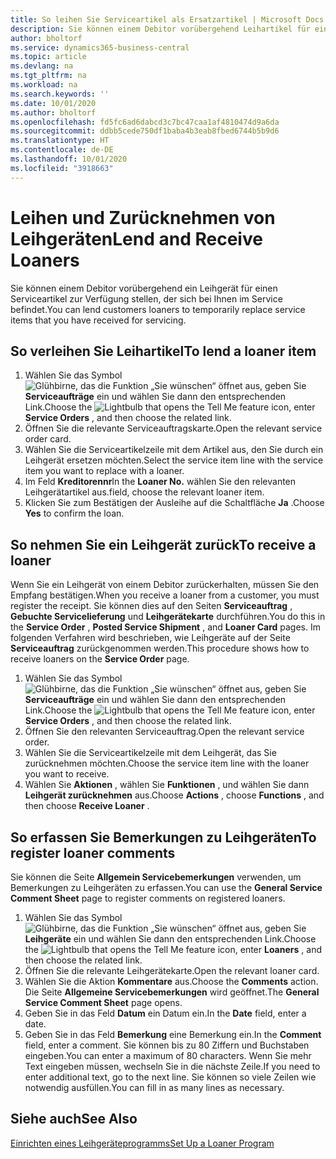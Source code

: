 ```yaml
---
title: So leihen Sie Serviceartikel als Ersatzartikel | Microsoft Docs
description: Sie können einem Debitor vorübergehend Leihartikel für einen Serviceartikel zur Verfügung stellen, der sich bei Ihnen im Service befindet.
author: bholtorf
ms.service: dynamics365-business-central
ms.topic: article
ms.devlang: na
ms.tgt_pltfrm: na
ms.workload: na
ms.search.keywords: ''
ms.date: 10/01/2020
ms.author: bholtorf
ms.openlocfilehash: fd5fc6ad6dabcd3c7bc47caa1af4810474d9a6da
ms.sourcegitcommit: ddbb5cede750df1baba4b3eab8fbed6744b5b9d6
ms.translationtype: HT
ms.contentlocale: de-DE
ms.lasthandoff: 10/01/2020
ms.locfileid: "3918663"
---
```

# <a name="lend-and-receive-loaners"></a><span data-ttu-id="f60d1-103">Leihen und Zurücknehmen von Leihgeräten</span><span class="sxs-lookup"><span data-stu-id="f60d1-103">Lend and Receive Loaners</span></span>
<span data-ttu-id="f60d1-104">Sie können einem Debitor vorübergehend ein Leihgerät für einen Serviceartikel zur Verfügung stellen, der sich bei Ihnen im Service befindet.</span><span class="sxs-lookup"><span data-stu-id="f60d1-104">You can lend customers loaners to temporarily replace service items that you have received for servicing.</span></span>  
  
## <a name="to-lend-a-loaner-item"></a><span data-ttu-id="f60d1-105">So verleihen Sie Leihartikel</span><span class="sxs-lookup"><span data-stu-id="f60d1-105">To lend a loaner item</span></span>    
1. <span data-ttu-id="f60d1-106">Wählen Sie das Symbol ![Glühbirne, das die Funktion „Sie wünschen“ öffnet](media/ui-search/search_small.png "Was möchten Sie tun?") aus, geben Sie **Serviceaufträge** ein und wählen Sie dann den entsprechenden Link.</span><span class="sxs-lookup"><span data-stu-id="f60d1-106">Choose the ![Lightbulb that opens the Tell Me feature](media/ui-search/search_small.png "Tell me what you want to do") icon, enter **Service Orders** , and then choose the related link.</span></span>  
2. <span data-ttu-id="f60d1-107">Öffnen Sie die relevante Serviceauftragskarte.</span><span class="sxs-lookup"><span data-stu-id="f60d1-107">Open the relevant service order card.</span></span>  
3. <span data-ttu-id="f60d1-108">Wählen Sie die Serviceartikelzeile mit dem Artikel aus, den Sie durch ein Leihgerät ersetzen möchten.</span><span class="sxs-lookup"><span data-stu-id="f60d1-108">Select the service item line with the service item you want to replace with a loaner.</span></span>  
4. <span data-ttu-id="f60d1-109">Im Feld **Kreditorennr**</span><span class="sxs-lookup"><span data-stu-id="f60d1-109">In the **Loaner No.**</span></span> <span data-ttu-id="f60d1-110">wählen Sie den relevanten Leihgerätartikel aus.</span><span class="sxs-lookup"><span data-stu-id="f60d1-110">field, choose the relevant loaner item.</span></span>  
5. <span data-ttu-id="f60d1-111">Klicken Sie zum Bestätigen der Ausleihe auf die Schaltfläche **Ja** .</span><span class="sxs-lookup"><span data-stu-id="f60d1-111">Choose **Yes** to confirm the loan.</span></span>  

## <a name="to-receive-a-loaner"></a><span data-ttu-id="f60d1-112">So nehmen Sie ein Leihgerät zurück</span><span class="sxs-lookup"><span data-stu-id="f60d1-112">To receive a loaner</span></span>  
<span data-ttu-id="f60d1-113">Wenn Sie ein Leihgerät von einem Debitor zurückerhalten, müssen Sie den Empfang bestätigen.</span><span class="sxs-lookup"><span data-stu-id="f60d1-113">When you receive a loaner from a customer, you must register the receipt.</span></span> <span data-ttu-id="f60d1-114">Sie können dies auf den Seiten **Serviceauftrag** , **Gebuchte Servicelieferung** und **Leihgerätekarte** durchführen.</span><span class="sxs-lookup"><span data-stu-id="f60d1-114">You do this in the **Service Order** , **Posted Service Shipment** , and **Loaner Card** pages.</span></span> <span data-ttu-id="f60d1-115">Im folgenden Verfahren wird beschrieben, wie Leihgeräte auf der Seite **Serviceauftrag** zurückgenommen werden.</span><span class="sxs-lookup"><span data-stu-id="f60d1-115">This procedure shows how to receive loaners on the **Service Order** page.</span></span>  
  
1. <span data-ttu-id="f60d1-116">Wählen Sie das Symbol ![Glühbirne, das die Funktion „Sie wünschen“ öffnet](media/ui-search/search_small.png "Was möchten Sie tun?") aus, geben Sie **Serviceaufträge** ein und wählen Sie dann den entsprechenden Link.</span><span class="sxs-lookup"><span data-stu-id="f60d1-116">Choose the ![Lightbulb that opens the Tell Me feature](media/ui-search/search_small.png "Tell me what you want to do") icon, enter **Service Orders** , and then choose the related link.</span></span>  
2. <span data-ttu-id="f60d1-117">Öffnen Sie den relevanten Serviceauftrag.</span><span class="sxs-lookup"><span data-stu-id="f60d1-117">Open the relevant service order.</span></span>  
3. <span data-ttu-id="f60d1-118">Wählen Sie die Serviceartikelzeile mit dem Leihgerät, das Sie zurücknehmen möchten.</span><span class="sxs-lookup"><span data-stu-id="f60d1-118">Choose the service item line with the loaner you want to receive.</span></span>  
4. <span data-ttu-id="f60d1-119">Wählen Sie **Aktionen** , wählen Sie **Funktionen** , und wählen Sie dann **Leihgerät zurücknehmen** aus.</span><span class="sxs-lookup"><span data-stu-id="f60d1-119">Choose **Actions** , choose **Functions** , and then choose **Receive Loaner** .</span></span>  

## <a name="to-register-loaner-comments"></a><span data-ttu-id="f60d1-120">So erfassen Sie Bemerkungen zu Leihgeräten</span><span class="sxs-lookup"><span data-stu-id="f60d1-120">To register loaner comments</span></span>  
<span data-ttu-id="f60d1-121">Sie können die Seite **Allgemein Servicebemerkungen** verwenden, um Bemerkungen zu Leihgeräten zu erfassen.</span><span class="sxs-lookup"><span data-stu-id="f60d1-121">You can use the **General Service Comment Sheet** page to register comments on registered loaners.</span></span>  
  
1. <span data-ttu-id="f60d1-122">Wählen Sie das Symbol ![Glühbirne, das die Funktion „Sie wünschen“ öffnet](media/ui-search/search_small.png "Was möchten Sie tun?") aus, geben Sie **Leihgeräte** ein und wählen Sie dann den entsprechenden Link.</span><span class="sxs-lookup"><span data-stu-id="f60d1-122">Choose the ![Lightbulb that opens the Tell Me feature](media/ui-search/search_small.png "Tell me what you want to do") icon, enter **Loaners** , and then choose the related link.</span></span>  
2. <span data-ttu-id="f60d1-123">Öffnen Sie die relevante Leihgerätekarte.</span><span class="sxs-lookup"><span data-stu-id="f60d1-123">Open the relevant loaner card.</span></span>  
3. <span data-ttu-id="f60d1-124">Wählen Sie die Aktion **Kommentare** aus.</span><span class="sxs-lookup"><span data-stu-id="f60d1-124">Choose the **Comments** action.</span></span> <span data-ttu-id="f60d1-125">Die Seite **Allgemeine Servicebemerkungen** wird geöffnet.</span><span class="sxs-lookup"><span data-stu-id="f60d1-125">The **General Service Comment Sheet** page opens.</span></span>  
4. <span data-ttu-id="f60d1-126">Geben Sie in das Feld **Datum** ein Datum ein.</span><span class="sxs-lookup"><span data-stu-id="f60d1-126">In the **Date** field, enter a date.</span></span>  
5. <span data-ttu-id="f60d1-127">Geben Sie in das Feld **Bemerkung** eine Bemerkung ein.</span><span class="sxs-lookup"><span data-stu-id="f60d1-127">In the **Comment** field, enter a comment.</span></span> <span data-ttu-id="f60d1-128">Sie können bis zu 80 Ziffern und Buchstaben eingeben.</span><span class="sxs-lookup"><span data-stu-id="f60d1-128">You can enter a maximum of 80 characters.</span></span> <span data-ttu-id="f60d1-129">Wenn Sie mehr Text eingeben müssen, wechseln Sie in die nächste Zeile.</span><span class="sxs-lookup"><span data-stu-id="f60d1-129">If you need to enter additional text, go to the next line.</span></span> <span data-ttu-id="f60d1-130">Sie können so viele Zeilen wie notwendig ausfüllen.</span><span class="sxs-lookup"><span data-stu-id="f60d1-130">You can fill in as many lines as necessary.</span></span>  
  
## <a name="see-also"></a><span data-ttu-id="f60d1-131">Siehe auch</span><span class="sxs-lookup"><span data-stu-id="f60d1-131">See Also</span></span>  
[<span data-ttu-id="f60d1-132">Einrichten eines Leihgeräteprogramms</span><span class="sxs-lookup"><span data-stu-id="f60d1-132">Set Up a Loaner Program</span></span>](service-how-setup-loaner-program.md)   
